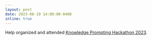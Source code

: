 ```yaml
---
layout: post
date: 2023-08-10 14:00:00-0400
inline: true
---
```

Help organized and attended [Knowledge Prompting Hackathon 2023](https://hhai-conference.org/2023/).
